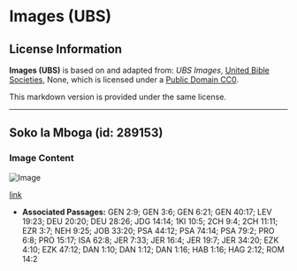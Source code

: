 # Images (UBS)

## License Information

**Images (UBS)** is based on and adapted from: _UBS Images_, [United Bible Societies](https://unitedbiblesocieties.org/), None, which is licensed under a [Public Domain CC0](https://creativecommons.org/public-domain/cc0/).

This markdown version is provided under the same license.



--------------------------------

## Soko la Mboga (id: 289153)

### Image Content

![Image](https://cdn.aquifer.bible/aquifer-content/resources/Media/WEB-0883_vegetable_market.jpg)

[link](https://cdn.aquifer.bible/aquifer-content/resources/Media/WEB-0883_vegetable_market.jpg)

* **Associated Passages:** GEN 2:9; GEN 3:6; GEN 6:21; GEN 40:17; LEV 19:23; DEU 20:20; DEU 28:26; JDG 14:14; 1KI 10:5; 2CH 9:4; 2CH 11:11; EZR 3:7; NEH 9:25; JOB 33:20; PSA 44:12; PSA 74:14; PSA 79:2; PRO 6:8; PRO 15:17; ISA 62:8; JER 7:33; JER 16:4; JER 19:7; JER 34:20; EZK 4:10; EZK 47:12; DAN 1:10; DAN 1:12; DAN 1:16; HAB 1:16; HAG 2:12; ROM 14:2

